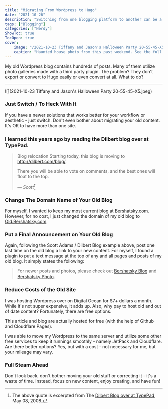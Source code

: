 ```yaml
---
title: "Migrating From Wordpress to Hugo"
date: "2021-10-26"
description: "Switching from one blogging platform to another can be a daunting and overwhelming task."
tags: ["Blogging"]
categories: ["Nerdy"]
ShowToc: true
TocOpen: true
cover:
    image: "/2021-10-23 Tiffany and Jason's Halloween Party 20-55-45-X5.jpeg"
    caption: "Haunted house photo from this past weekend. See the full gallery [here](https://www.bershatsky.net/2021/2021-10-23-tiffany-and-jasons-halloween-party/)."
---
```


My old Wordpress blog contains hundreds of posts. Many of them utilize photo galleries made with a third party plugin. The problem? They don't export or convert to Hugo easily or even convert at all. What to do?
<!--more-->
---

![](2021-10-23 Tiffany and Jason's Halloween Party 20-55-45-X5.jpeg)

### Just Switch / To Heck With It

If you have a newer solutions that works better for your workflow or aesthetic - just switch. Don't even bother about migrating your old content. It's OK to have more than one site. 

### I learned this years ago by reading the Dilbert blog over at TypePad.

> Blog relocation
> Starting today, this blog is moving to http://dilbert.com/blog/.
>
> There you will be able to vote on comments, and the best ones will float to the top.
>
> — <cite>Scott[^1]</cite>

[^1]: The above quote is excerpted from The [Dilbert Blog over at TypePad](https://dilbertblog.typepad.com/the_dilbert_blog/2008/05/blog-relocation.html), May 08, 2008.

### Change The Domain Name of Your Old Blog

For myself, I wanted to keep my most current blog at [Bershatsky.com](https://bershatsky.com). However, for no cost, I just changed the domain of my old blog to [Old.Bershatsky.com](https://old.bershatsky.com).

### Put a Final Announcement on Your Old Blog

Again, following the Scott Adams / Dilbert Blog example above, post one last time on the old blog a link to your new content. For myself, I found a plugin to put a text message at the top of any and all pages and posts of my old blog. It simply states the following: 

> For newer posts and photos, please check out [Bershatsky Blog](https://bershatsky.com) and [Bershatsky Photo](https://www.bershatsky.net).

### Reduce Costs of the Old Site

I was hosting Wordpress over on Digital Ocean for $7+ dollars a month. While it's not super expensive, it adds up. Also, why pay to host old and out of date content? Fortunately, there are free options.

This article and blog are actually hosted for free (with the help of Github and Cloudflare Pages).

I was able to move my Wordpress to the same server and utilize some other free services to keep it runnings smoothly - namely JetPack and Cloudflare. Are there better options? Yes, but with a cost - not necessary for me, but your mileage may vary.

### Full Steam Ahead

Don't look back, don't bother moving your old stuff or correcting it - it's a waste of time. Instead, focus on new content, enjoy creating, and have fun!
